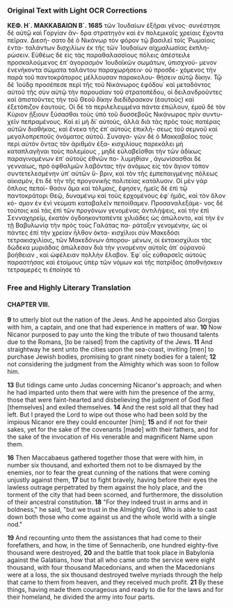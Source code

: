 ### Original Text with Light OCR Corrections

**ΚΕΦ. Η´. ΜΑΚΚΑΒΑΙΩΝ Β´. 1685**
τῶν Ἰουδαίων ἐξῆραι γένος· συνέστησε δὲ αὐτῷ καὶ Γοργίαν ἄν-
δρα στρατηγὸν καὶ ἐν πολεμικαῖς χρείαις ἔχοντα πεῖραν. Διεσή-
σατο δὲ ὁ Νικάνωρ τὸν φόρον τῷ βασιλεῖ τοῖς Ῥωμαίοις ἐντα-
ταλάντων δισχιλίων ἐκ τῆς τῶν Ἰουδαίων αἰχμαλωσίας ἐκπλη-
ρώσειν. Εὐθέως δὲ εἰς τὰς παραθαλασσίους πόλεις ἀπέστειλε
προσκαλούμενος ἐπ᾽ ἀγορασμὸν Ἰουδαϊκῶν σωμάτων, ὑπισχνού-
μενον ἐνενήκοντα σώματα ταλάντου παραχωρήσειν· οὐ προσδε-
χόμενος τὴν παρὰ τοῦ παντοκράτορος μέλλουσαν παρακολου-
θήσειν αὐτῷ δίκην. Τῷ δὲ Ἰούδᾳ προσέπεσε περὶ τῆς τοῦ
Νικάνωρος ἐφόδου˙ καὶ μεταδόντος αὐτοῦ τῆς σὺν αὐτῷ τὴν
παρουσίαν τοῦ στρατοπέδου, οἱ δειλανδροῦντες καὶ ἀπιστοῦντες
τὴν τοῦ Θεοῦ δίκην διεδίδρασκον (ἑαυτοὺς) καὶ ἐξετόπιζον ἑαυτούς.
Οἱ δὲ τὰ περιλελειμμένα πάντα ἐπώλουν, ἐμοῦ δὲ τὸν Κύριον
ᾔξιουν ξύσασθαι τοὺς ὑπὸ τοῦ δυσσεβοῦς Νικάνωρος πρὶν συντυ-
χεῖν πεπραμένους. Καὶ εἰ μὴ δί᾽ αὐτοὺς, ἀλλὰ διὰ τὰς πρὸς
τοὺς πατέρας αὐτῶν διαθήκας, καὶ ἕνεκα τῆς ἐπ᾽ αὐτοὺς ἐπικλή-
σεως τοῦ σεμνοῦ καὶ μεγαλοπρεποῦς ὀνόματος αὐτοῦ. Συναγα-
γὼν δὲ ὁ Μακκαβαῖος τοὺς περὶ αὐτὸν ὄντας τὸν ἀριθμὸν ἑξα-
κισχιλίους παρεκάλει μὴ καταπλαγῆναι τοὺς πολεμίους , μηδὲ
εὐλαβεῖσθαι τὴν τῶν ἀδίκως παραγινομένων ἐπ᾽ αὐτοὺς ἐθνῶν πο-
λυμηθίαν , ἀγωνίσασθαι δὲ γενναίως, πρὸ ὀφθαλμῶν λαβόντας
τὴν ἀνόμως εἰς τὸν ἅγιον τόπον συντετελεσμένην ὑπ᾽ αὐτῶν ὕ-
βριν, καὶ τὸν τῆς ἐμπεπαιγμένης πόλεως αἰκισμόν, ἔτι δὲ τὴν
τῆς προγονικῆς πολιτείας κατάλυσιν. Οἱ μὲν γὰρ ὅπλοις πεποί-
θασιν ἅμα καὶ τόλμαις, ἔφησεν, ἡμεῖς δὲ ἐπὶ τῷ παντοκράτορι
Θεῷ, δυναμένῳ καὶ τοὺς ἐρχομένους ἐφ᾽ ἡμᾶς, καὶ τὸν ὅλον κό-
σμον ἐν ἑνὶ νεύματι καταβαλεῖν πεποίθαμεν. Προσαναλεξάμε-
νος δὲ τούτοις καὶ τὰς ἐπὶ τῶν προγόνων γενομένας ἀντιλήψεις,
καὶ τὴν ἐπὶ Σενναχηρεὶμ, ἑκατὸν ὀγδοηκονταπέντε χιλιάδες ὡς
ἀπώλοντο, καὶ τὴν ἐν τῇ Βαβυλωνίᾳ τὴν πρὸς τοὺς Γαλάτας πα-
ράταξιν γενομένην, ὡς οἱ πάντες ἐπὶ τὴν χρείαν ἦλθον ὀκτα-
κισχίλιοι σὺν Μακεδόσι τετρακισχιλίοις, τῶν Μακεδόνων ἀπορου-
μένων, οἱ ἑκτακισχίλιοι τὰς δώδεκα μυριάδας ἀπώλεσαν διὰ τὴν
γινομένην αὐτοῖς ἀπ᾽ οὐρανοῦ βοήθειαν , καὶ ὠφέλειαν πολλὴν
ἔλαβον. Ἐφ᾽ οἷς εὐθαρσεῖς αὐτοὺς παραστήσας καὶ ἑτοίμους ὑπὲρ
τῶν νόμων καὶ τῆς πατρίδος ἀποθνήσκειν τετραμερές τι ἐποίησε τὸ

### Free and Highly Literary Translation

#### CHAPTER VIII.

**9** to utterly blot out the nation of the Jews. And he appointed also Gorgias with him, a captain, and one that had experience in matters of war. **10** Now Nicanor purposed to pay unto the king the tribute of two thousand talents due to the Romans, [to be raised] from the captivity of the Jews. **11** And straightway he sent unto the cities upon the sea-coast, inviting [men] to purchase Jewish bodies, promising to grant ninety bodies for a talent; **12** not considering the judgment from the Almighty which was soon to follow him.

**13** But tidings came unto Judas concerning Nicanor's approach; and when he had imparted unto them that were with him the presence of the army, those that were faint-hearted and disbelieving the judgment of God fled [themselves] and exiled themselves. **14** And the rest sold all that they had left. But I prayed the Lord to wipe out those who had been sold by the impious Nicanor ere they could encounter [him]; **15** and if not for their sakes, yet for the sake of the covenants [made] with their fathers, and for the sake of the invocation of His venerable and magnificent Name upon them.

**16** Then Maccabaeus gathered together those that were with him, in number six thousand, and exhorted them not to be dismayed by the enemies, nor to fear the great cunning of the nations that were coming unjustly against them, **17** but to fight bravely, having before their eyes the lawless outrage perpetrated by them against the holy place, and the torment of the city that had been scorned, and furthermore, the dissolution of their ancestral constitution. **18** "For they indeed trust in arms and in boldness," he said, "but we trust in the Almighty God, Who is able to cast down both those who come against us and the whole world with a single nod."

**19** And recounting unto them the assistances that had come to their forefathers, and how, in the time of Sennacherib, one hundred eighty-five thousand were destroyed, **20** and the battle that took place in Babylonia against the Galatians, how that all who came unto the service were eight thousand, with four thousand Macedonians, and when the Macedonians were at a loss, the six thousand destroyed twelve myriads through the help that came to them from heaven, and they received much profit. **21** By these things, having made them courageous and ready to die for the laws and for their homeland, he divided the army into four parts.